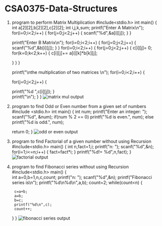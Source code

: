 # CSA0375-Data-Structures
1. program to perform Matrix Multiplication 
     #include<stdio.h>
int main()
{
	int a[2][2],b[2][2],c[2][2];
	int i,j,k,sum;
	printf("Enter A Matrix\n");
	for(i=0;i<2;i++)
	{
	  for(j=0;j<2;j++)
	  {
	   scanf("%d",&a[i][j]);
      } 
	}
	
	printf("Enter B Matrix\n");
	for(i=0;i<2;i++)
	{
	  for(j=0;j<2;j++)
	  {
	   scanf("%d",&b[i][j]);
}
}
	for(i=0;i<2;i++)
	{
	  for(j=0;j<2;j++)
    {
	   c[i][j]= 0;
	   for(k=0;k<2;k++)
	{
		c[i][j]+= a[i][k]*b[k][j];
		
	}
    } 
   }
   
   printf("\nthe multiplication of two matrices \n");
   	for(i=0;i<2;i++)
   	{
	   
   	 for(j=0;j<2;j++)
   {
   	
   	printf("%d  ",c[i][j]);
	   	   }   	
	   	   printf("\n");
	   }
}
![matrix mul output](https://user-images.githubusercontent.com/112486504/191182822-3c3a4840-4e54-4075-bfc8-caa0d50fe598.png)

2. program to find Odd or Even number from a given set of numbers
   #include <stdio.h>
int main() {
    int num;
    printf("Enter an integer: ");
    scanf("%d", &num);
    if(num % 2 == 0)
        printf("%d is even.", num);
    else
        printf("%d is odd.", num);
    
    return 0;
}
![odd or even output](https://user-images.githubusercontent.com/112486504/191183879-c451cf52-d876-467b-8da4-8bcbb0437094.png)

3. program to find Factorial of a given number without using Recursion
   #include<stdio.h>
main()
{
	int n,fact=1,i;
	printf("n: ");
	scanf("%d",&n);
	for(i=1;i<=n;i++)
	{
		fact=fact*i;
	}
	printf("%d!= %d",n,fact);
}
![factorial output](https://user-images.githubusercontent.com/112486504/191200435-7d94d9f8-623f-464e-88cd-74ca5e44c00c.png)

4. program to find Fibonacci series without using Recursion  
   #include<stdio.h>
main()
{  
	int a=0,b=1,n,c,count;
	printf("n: ");
	scanf("%d",&n);
	printf("Fibonacci series is\n");
	printf("%d\n%d\n",a,b);
	count=2;
	while(count<n)
	{
	
		c=a+b;
		a=b;
		b=c;
		printf("%d\n",c);
		count++;
	}
}
![fibonacci series output](https://user-images.githubusercontent.com/112486504/191201295-dddcfaae-8ac0-4d3c-8efd-ad7a8c25523f.png)


